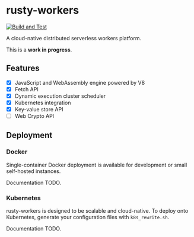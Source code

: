 # rusty-workers

[![Build and Test](https://github.com/losfair/rusty-workers/workflows/Build%20and%20Test/badge.svg)](https://github.com/losfair/rusty-workers/actions)

A cloud-native distributed serverless workers platform.

This is a **work in progress**.

## Features

- [x] JavaScript and WebAssembly engine powered by V8
- [x] Fetch API
- [x] Dynamic execution cluster scheduler
- [x] Kubernetes integration
- [x] Key-value store API
- [ ] Web Crypto API

## Deployment

### Docker

Single-container Docker deployment is available for development or small self-hosted instances.

Documentation TODO.

### Kubernetes

rusty-workers is designed to be scalable and cloud-native. To deploy onto Kubernetes, generate your configuration files with `k8s_rewrite.sh`.

Documentation TODO.
